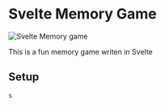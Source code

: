 # Svelte Memory Game
![Svelte Memory game](https://res.cloudinary.com/tithos/image/upload/f_auto,q_auto/v1713296019/Untitled_osia4i.jpg)

This is a fun memory game writen in Svelte

## Setup

```bash
s
```

